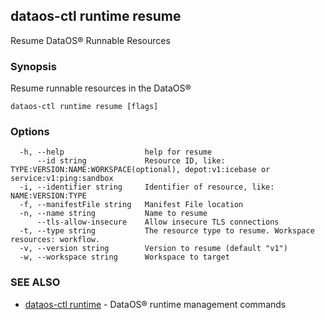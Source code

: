 ## dataos-ctl runtime resume

Resume DataOS® Runnable Resources

### Synopsis

Resume runnable resources in the DataOS®

```
dataos-ctl runtime resume [flags]
```

### Options

```
  -h, --help                  help for resume
      --id string             Resource ID, like: TYPE:VERSION:NAME:WORKSPACE(optional), depot:v1:icebase or service:v1:ping:sandbox
  -i, --identifier string     Identifier of resource, like: NAME:VERSION:TYPE
  -f, --manifestFile string   Manifest File location
  -n, --name string           Name to resume
      --tls-allow-insecure    Allow insecure TLS connections
  -t, --type string           The resource type to resume. Workspace resources: workflow.
  -v, --version string        Version to resume (default "v1")
  -w, --workspace string      Workspace to target
```

### SEE ALSO

* [dataos-ctl runtime](dataos-ctl_runtime.md)	 - DataOS® runtime management commands

